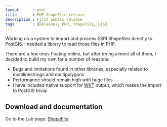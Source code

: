 ```yaml
---
layout      : post
title       : PHP ShapeFile release
description : First public release
tags        : [Releases, PHP, ShapeFile, GIS]
---
```


Working on a system to import and process ESRI Shapefiles directly to PostGIS, I needed a library to read those files in PHP.

There are a few ones floating online, but after trying almost all of them, I decided to build my own for a number of reasons: 

* Bugs and limitations found in other libraries, especially related to multilinestrings and multipolygons
* Performance should remain high with huge files
* I have included native support for [WKT](http://en.wikipedia.org/wiki/Well-known_text) output, which makes the import to PostGIS trivial


## Download and documentation

Go to the Lab page: [ShapeFile](/labs/php-shapefile/)
